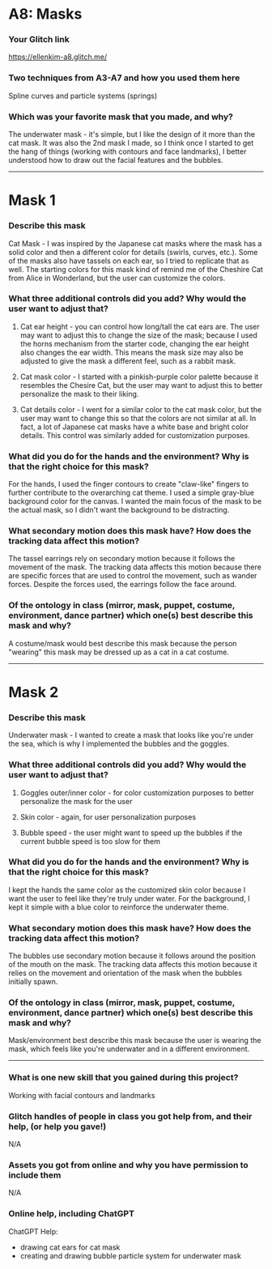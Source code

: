 # A8: Masks

### Your Glitch link

https://ellenkim-a8.glitch.me/

### Two techniques from A3-A7 and how you used them here

Spline curves and particle systems (springs)

### Which was your favorite mask that you made, and why?

The underwater mask - it's simple, but I like the design of it more than the cat mask. It was also the 2nd mask I made, so I think once I started to get the hang of things (working with contours and face landmarks), I better understood how to draw out the facial features and the bubbles.

-----------

# Mask 1

### Describe this mask

Cat Mask - I was inspired by the Japanese cat masks where the mask has a solid color and then a different color for details (swirls, curves, etc.). Some of the masks also have tassels on each ear, so I tried to replicate that as well.
The starting colors for this mask kind of remind me of the Cheshire Cat from Alice in Wonderland, but the user can customize the colors.

###  What three additional controls did you add? Why would the user want to adjust that?

1) Cat ear height - you can control how long/tall the cat ears are. The user may want to adjust this to change the size of the mask;
because I used the horns mechanism from the starter code, changing the ear height also changes the ear width. This means the mask size may also be adjusted to give the mask a different feel, such as a rabbit mask.

2) Cat mask color - I started with a pinkish-purple color palette because it resembles the Chesire Cat, but the user may want to adjust this to better personalize the mask to their liking.

3) Cat details color - I went for a similar color to the cat mask color, but the user may want to change this so that the colors are not similar at all. In fact, a lot of Japanese cat masks have a white base and bright color details. This control was similarly added for customization purposes.
### What did you do for the hands and the environment? Why is that the right choice for this mask?

For the hands, I used the finger contours to create "claw-like" fingers to further contribute to the overarching cat theme. I used a simple gray-blue background color for the canvas.
I wanted the main focus of the mask to be the actual mask, so I didn't want the background to be distracting.

### What secondary motion does this mask have? How does the tracking data affect this motion?

The tassel earrings rely on secondary motion because it follows the movement of the mask. The tracking data affects this motion because there are specific forces that are used to control the movement, such as wander forces. Despite the forces used, the earrings follow the face around.

### Of the ontology in class (mirror, mask, puppet, costume, environment, dance partner) which one(s) best describe this mask and why?

A costume/mask would best describe this mask because the person "wearing" this mask may be dressed up as a cat in a cat costume.

-----------

# Mask 2

### Describe this mask

Underwater mask - I wanted to create a mask that looks like you're under the sea, which is why I implemented the bubbles and the goggles.

###  What three additional controls did you add? Why would the user want to adjust that?

1) Goggles outer/inner color - for color customization purposes to better personalize the mask for the user

2) Skin color - again, for user personalization purposes

3) Bubble speed - the user might want to speed up the bubbles if the current bubble speed is too slow for them

### What did you do for the hands and the environment? Why is that the right choice for this mask?

I kept the hands the same color as the customized skin color because I want the user to feel like they're truly under water.
For the background, I kept it simple with a blue color to reinforce the underwater theme.

### What secondary motion does this mask have? How does the tracking data affect this motion?

The bubbles use secondary motion because it follows around the position of the mouth on the mask. The tracking data affects this motion because it relies on the movement and orientation of the mask when the bubbles initially spawn.

### Of the ontology in class (mirror, mask, puppet, costume, environment, dance partner) which one(s) best describe this mask and why?

Mask/environment best describe this mask because the user is wearing the mask, which feels like you're underwater and in a different environment.

-----------


### What is one new skill that you gained during this project?

Working with facial contours and landmarks

### Glitch handles of people in class you got help from, and their help, (or help you gave!)

N/A

### Assets you got from online and why you have permission to include them

N/A

### Online help, including ChatGPT 

ChatGPT Help:
- drawing cat ears for cat mask
- creating and drawing bubble particle system for underwater mask